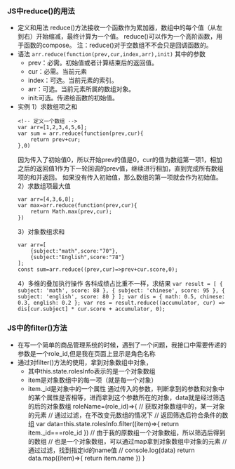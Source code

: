 ### JS中reduce()的用法
+ 定义和用法
    reduce()方法接收一个函数作为累加器，数组中的每个值（从左到右）开始缩减，最终计算为一个值。
    reduce()可以作为一个高阶函数，用于函数的compose。
    注：reduce()对于空数组不不会只是回调函数的。
+ 语法
`arr.reduce(function(prev,cur,index,arr),init)`
  其中的参数
  + prev：必需。初始值或者计算结束后的返回值。
  + cur：必需。当前元素
  + index：可选。当前元素的索引。
  + arr：可选。当前元素所属的数组对象。
  + init:可选。传递给函数的初始值。
+ 实例
    1）求数组项之和
    ```
    <!-- 定义一个数组 -->
    var arr=[1,2,3,4,5,6];
    var sum = arr.reduce(function(prev,cur){
        return prev+cur;
    },0)
    ```
    因为传入了初始值0，所以开始prev的值是0，cur的值为数组第一项1，相加之后的返回值1作为下一轮回调的prev值，继续进行相加，直到完成所有数组项的和并返回。
    如果没有传入初始值，那么数组的第一项就会作为初始值。
    2）求数组项最大值
    ```
    var arr=[4,3,6,8];
    var max=arr.reduce(function(prev,cur){
        return Math.max(prev,cur);
    })

    ```
    3）对象数组求和
    ```
    var arr=[
        {subject:"math",score:"70"},
        {subject:"English",score:"78"}
    ];
    const sum=arr.reduce((prev,cur)=>prev+cur.score,0);
    ```
    4）多维的叠加执行操作
        各科成绩占比重不一样，求结果
        ```
        var result = [
          { subject: 'math', score: 88 },
          { subject: 'chinese', score: 95 },
          { subject: 'english', score: 80 }
        ];
        var dis = {
            math: 0.5,
            chinese: 0.3,
            english: 0.2
        };
        var res = result.reduce((accumulator, cur) => dis[cur.subject] * cur.score + accumulator, 0);
        ```
### JS中的filter()方法
+ 在写一个简单的商品管理系统的时候，遇到了一个问题，我接口中需要传递的参数是一个role_id,但是我在页面上显示是角色名称
+ 通过对filter()方法的使用，拿到对象数组中对象，
  + 其中this.state.rolesInfo表示的是一个对象数组
  + item是对象数组中的每一项（就是每一个对象）
  + item._id是对象中的一个属性
  通过传入的参数，判断拿到的参数和对象中的某个属性是否相等，进而拿到这个参数所在的对象，data就是经过筛选的后的对象数组
    roleName=(role_id)=>{
        // 获取对象数组中的，某一对象的元素
        // 通过过滤，在不改变元数组的情况下
        // 返回筛选后符合条件的数组
        var data=this.state.rolesInfo.filter((item)=>{
            return  item._id===role_id
        })
        // 由于我的原数组一个对象数组，所以筛选后得到的数组
        // 也是一个对象数组，可以通过map拿到对象数组中对象的元素
        // 通过过滤，找到指定id的name值
        // console.log(data)
      return data.map((item)=>{
           return item.name
       })
    }